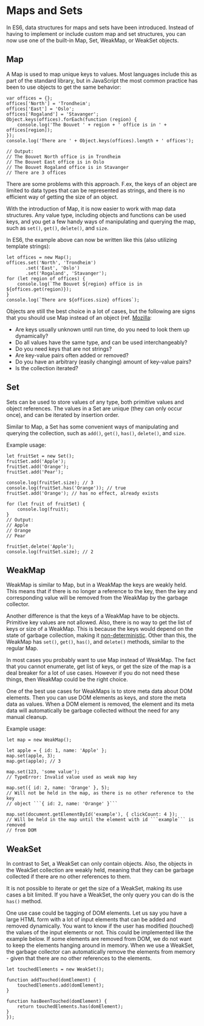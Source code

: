 # Maps and Sets

In ES6, data structures for maps and sets have been introduced. Instead of
having to implement or include custom map and set structures, you can now use
one of the built-in Map, Set, WeakMap, or WeakSet objects.

## Map

A Map is used to map unique keys to values. Most languages include this as part
of the standard library, but in JavaScript the most common practice has been to
use objects to get the same behavior:

```
var offices = {};
offices['North'] = 'Trondheim';
offices['East'] = 'Oslo';
offices['Rogaland'] = 'Stavanger';
Object.keys(offices).forEach(function (region) {
    console.log('The Bouvet ' + region + ' office is in ' + offices[region]);
});
console.log('There are ' + Object.keys(offices).length + ' offices');

// Output:
// The Bouvet North office is in Trondheim
// The Bouvet East office is in Oslo
// The Bouvet Rogaland office is in Stavanger
// There are 3 offices
```

There are some problems with this approach. F.ex, the keys of an object are
limited to data types that can be represented as strings, and there is no
efficient way of getting the size of an object.

With the introduction of Map, it is now easier to work with map data
structures. Any value type, including objects and functions can be used keys,
and you get a few handy ways of manipulating and querying the map, such as
```set()```, ```get()```, ```delete()```, and ```size```.

In ES6, the example above can now be written like this (also utilizing template
strings):

```
let offices = new Map();
offices.set('North', 'Trondheim')
       .set('East', 'Oslo')
       .set('Rogaland', 'Stavanger');
for (let region of offices) {
    console.log(`The Bouvet ${region} office is in ${offices.get(region)});
}
console.log(`There are ${offices.size} offices`);
```

Objects are still the best choice in a lot of cases, but the following are signs
that you should use Map instead of an object (ref.
[Mozilla](https://developer.mozilla.org/en-US/docs/Web/JavaScript/Reference/Global_Objects/Map): 
- Are keys usually unknown until run time, do you need to look them up dynamically?
- Do all values have the same type, and can be used interchangeably?
- Do you need keys that are not strings?
- Are key-value pairs often added or removed?
- Do you have an arbitrary (easily changing) amount of key-value pairs?
- Is the collection iterated?

## Set

Sets can be used to store values of any type, both primitive values and object
references. The values in a Set are unique (they can only occur once), and can
be iterated by insertion order. 

Similar to Map, a Set has some convenient ways of manipulating and querying the
collection, such as ```add()```, ```get()```, ```has()```, ```delete()```, and ```size```.

Example usage:

```
let fruitSet = new Set();
fruitSet.add('Apple');
fruitSet.add('Orange');
fruitSet.add('Pear');

console.log(fruitSet.size); // 3
console.log(fruitSet.has('Orange')); // true
fruitSet.add('Orange'); // has no effect, already exists

for (let fruit of fruitSet) {
    console.log(fruit);
}
// Output:
// Apple
// Orange
// Pear

fruitSet.delete('Apple');
console.log(fruitSet.size); // 2
```

## WeakMap

WeakMap is similar to Map, but in a WeakMap the keys are weakly held. This
means that if there is no longer a reference to the key, then the key and
corresponding value will be removed from the WeakMap by the garbage collector.

Another difference is that the keys of a WeakMap have to be objects. Primitive
key values are not allowed. Also, there is no way to get the list of keys or size
of a WeakMap. This is because the keys would depend on the state of garbage
collection, making it
[non-deterministic](https://en.wikipedia.org/wiki/Nondeterministic_algorithm).
Other than this, the WeakMap has ```set()```, ```get()```, ```has()```, 
and ```delete()``` methods, similar to the regular Map.

In most cases you probably want to use Map instead of WeakMap. The fact that
you cannot enumerate, get list of keys, or get the size of the map is a deal
breaker for a lot of use cases. However if you do not need these things, then
WeakMap could be the right choice.

One of the best use cases for WeakMaps is to store meta data about DOM
elements. Then you can use DOM elements as keys, and store the meta data as
values. When a DOM element is removed, the element and its meta data will
automatically be garbage collected without the need for any manual cleanup.

Example usage:

```
let map = new WeakMap();

let apple = { id: 1, name: 'Apple' };
map.set(apple, 3);
map.get(apple); // 3

map.set(123, 'some value');
// TypeError: Invalid value used as weak map key

map.set({ id: 2, name: 'Orange' }, 5);
// Will not be held in the map, as there is no other reference to the key
// object ```{ id: 2, name: 'Orange' }```

map.set(document.getElementById('example'), { clickCount: 4 });
// Will be held in the map until the element with id ```example``` is removed
// from DOM
```

## WeakSet

In contrast to Set, a WeakSet can only contain objects. Also, the objects in
the WeakSet collection are weakly held, meaning that they can be garbage
collected if there are no other references to them.

It is not possible to iterate or get the size of a WeakSet, making its use
cases a bit limited. If you have a WeakSet, the only query you can do is the ```has()``` method.

One use case could be tagging of DOM elements. Let us say you have a large HTML
form with a lot of input elements that can be added and removed dynamically.
You want to know if the user has modified (touched) the values of the input
elements or not. This could be implemented like the example below. If some
elements are removed from DOM, we do not want to keep the elements hanging
around in memory. When we use a WeakSet, the garbage collector can
automatically remove the elements from memory - given that there are no other
references to the elements.

```
let touchedElements = new WeakSet();

function addTouched(domElement) {
    touchedElements.add(domElement);
}

function hasBeenTouched(domElement) {
    return touchedElements.has(domElement);
}
});
```
